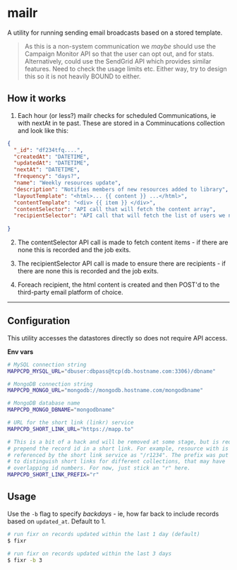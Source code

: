# mailr

A utility for running sending email broadcasts based on a stored template. 

>As this is a non-system communication we *maybe* should use the Campaign Monitor API so that the user can opt out, and for stats. Alternatively, could use the SendGrid API which provides similar features. Need to check the usage limits etc. Either way, try to design this so it is not heavily BOUND to either.

## How it works

1. Each hour (or less?) mailr checks for scheduled Communications, ie with nextAt in te past. These are stored in a Comminucations collection and look like this:

```json
{
  "_id": "df234tfq....",
  "createdAt": "DATETIME",
  "updatedAt": "DATETIME",
  "nextAt": "DATETIME",
  "frequency": "days?",
  "name": "Weekly resources update",
  "description": "Notifies members of new resources added to library",
  "layoutTemplate": "<html>... {{ content }} ...</html>",
  "contentTemplate": "<div> {{ item }} </div>",
  "contentSelector": "API call that will fetch the content array",
  "recipientSelector": "API call that will fetch the list of users we need?"
 
}
```
2. The contentSelector API call is made to fetch content items - if there are none this is recorded and the job exits.

3. The recipientSelector API call is made to ensure there are recipients - if there are none this is recorded and the job exits.

4. Foreach recipient, the html content is created and then POST'd to the third-party email platform of choice. 

---


## Configuration

This utility accesses the datastores directly so does not require API access.

**Env vars**

```bash
# MySQL connection string
MAPPCPD_MYSQL_URL="dbuser:dbpass@tcp(db.hostname.com:3306)/dbname"

# MongoDB connection string
MAPPCPD_MONGO_URL="mongodb://mongodb.hostname.com/mongodbname"

# MongoDB database name
MAPPCPD_MONGO_DBNAME="mongodbname"

# URL for the short link (linkr) service 
MAPPCPD_SHORT_LINK_URL="https://mapp.to"

# This is a bit of a hack and will be removed at some stage, but is required to 
# prepend the record id in a short link. For example, resource with is 1234 is
# referenced by the short link service as "/r1234". The prefix was put in place
# to distinguish short links for different collections, that may have 
# overlapping id numbers. For now, just stick an "r" here.
MAPPCPD_SHORT_LINK_PREFIX="r"
```

## Usage

Use the `-b` flag to specify *backdays* - ie, how far back to include records based on `updated_at`. Default to 1.

```bash
# run fixr on records updated within the last 1 day (default)
$ fixr

# run fixr on records updated within the last 3 days
$ fixr -b 3 
```

